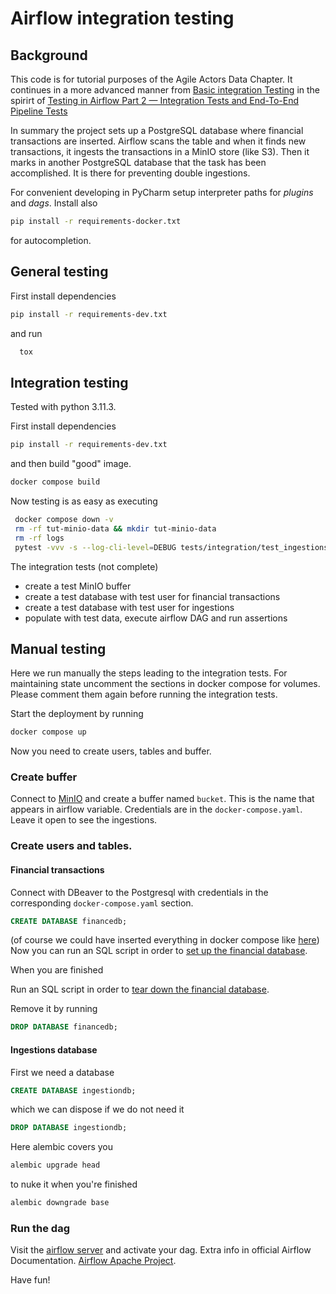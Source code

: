 # Airflow integration testing


## Background

This code is for tutorial purposes of the Agile Actors Data Chapter. It continues in a more advanced manner from
[Basic integration Testing](https://github.com/fithisux/airflow-integration-testing) in the spirirt of
[Testing in Airflow Part 2 — Integration Tests and End-To-End Pipeline Tests](https://medium.com/@chandukavar/testing-in-airflow-part-2-integration-tests-and-end-to-end-pipeline-tests-af0555cd1a82)

In summary the project sets up a PostgreSQL database where financial transactions are inserted. Airflow scans the table and when it finds new transactions, 
it ingests the transactions in a MinIO store (like S3). Then it marks in another PostgreSQL database that the task has been accomplished. It is there for preventing double ingestions.


For convenient developing in PyCharm setup interpreter paths for *plugins* and *dags*. Install also

```bash
pip install -r requirements-docker.txt
```

for autocompletion.

## General testing
First install dependencies

```bash
pip install -r requirements-dev.txt
```

and run

```bash
  tox
```

## Integration testing

Tested with python 3.11.3.

First install dependencies

```bash
pip install -r requirements-dev.txt
```

and then build "good" image.

```bash
docker compose build
```

Now testing is as easy as executing


```bash
 docker compose down -v
 rm -rf tut-minio-data && mkdir tut-minio-data
 rm -rf logs
 pytest -vvv -s --log-cli-level=DEBUG tests/integration/test_ingestions.py
```

The integration tests (not complete) 
* create a test MinIO buffer
* create a test database with test user for financial transactions
* create a test database with test user for ingestions
* populate with test data, execute airflow DAG and run assertions

## Manual testing

Here we run manually the steps leading to the integration tests. 
For maintaining state uncomment the sections in docker compose for volumes. 
Please comment them again before running the integration tests.

Start the deployment by running

```bash
docker compose up
```

Now you need to create users, tables and buffer.

### Create buffer

Connect to [MinIO](http://127.0.0.1:9001) and create a buffer named `bucket`. This is the name that appears in airflow variable.
Credentials are in the `docker-compose.yaml`. Leave it open to see the ingestions.


### Create users and tables.

#### Financial transactions
Connect with DBeaver to the Postgresql with credentials in the corresponding `docker-compose.yaml` section.

```sql
CREATE DATABASE financedb;
```

(of course we could have inserted everything in docker compose like [here](https://levelup.gitconnected.com/creating-and-filling-a-postgres-db-with-docker-compose-e1607f6f882f))
Now you can run an SQL script in order to  [set up the financial database](tests/integration/setup_database.sql).

When you are finished

Run an SQL script in order to [tear down the financial database](tests/integration/teardown_database.sql).

Remove it by running

```sql
DROP DATABASE financedb;
```

#### Ingestions database

First we need a database

```sql
CREATE DATABASE ingestiondb;
```
which we can dispose if we do not need it

```sql
DROP DATABASE ingestiondb;
```

Here alembic covers you

```bash
alembic upgrade head
```

to nuke it when you're finished

```bash
alembic downgrade base
```

### Run the dag

Visit the [airflow server](http://localhost:8080) and activate your dag. Extra info in official Airflow Documentation.
[Airflow Apache Project](https://airflow.apache.org/).

Have fun!
